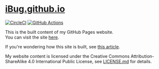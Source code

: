 # [iBug.github.io][site]

<!-- [![Build Status](https://travis-ci.org/iBug/iBug-source.svg?branch=master)](https://travis-ci.org/iBug/iBug-source) -->
[![CircleCI](https://circleci.com/gh/iBug/iBug-source.svg?style=shield)](https://circleci.com/gh/iBug/iBug-source)
[![GitHub Actions](https://github.com/iBug/iBug-source/workflows/build/badge.svg)](https://github.com/iBug/iBug-source/actions)

This is the built content of my GitHub Pages website.  
You can visit the site [here][site].  

If you're wondering how this site is built, see [this article][1].

My website content is licensed under the Creative Commons Attribution-ShareAlike 4.0 International Public License, see [LICENSE.md](LICENSE.md) for details.

  [site]: https://ibug.io/
  [1]: https://ibug.io/p/4
